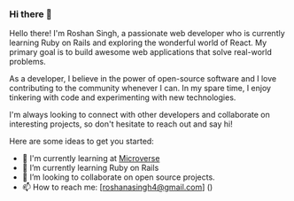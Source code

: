 ### Hi there 👋




Hello there! I'm Roshan Singh, a passionate web developer who is currently learning Ruby on Rails and exploring the wonderful world of React. My primary goal is to build awesome web applications that solve real-world problems.

As a developer, I believe in the power of open-source software and I love contributing to the community whenever I can. In my spare time, I enjoy tinkering with code and experimenting with new technologies.

I'm always looking to connect with other developers and collaborate on interesting projects, so don't hesitate to reach out and say hi!


Here are some ideas to get you started:

- 🔭 I'm currently learning at [Microverse](https://github.com/microverseinc/)
- 🌱 I’m currently learning Ruby on Rails
- 👯 I’m looking to collaborate on open source projects.
- 📫 How to reach me: [roshanasingh4@gmail.com] ()

<!--
- 🤔 I’m looking for help with ...
- 💬 Ask me about ...
- 😄 Pronouns: ...
- ⚡ Fun fact: ...
-->
